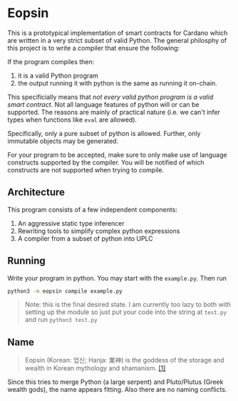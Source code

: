 Eopsin
======

This is a prototypical implementation of smart contracts
for Cardano which are written in a very strict subset of valid Python.
The general philosphy of this project is to write a compiler that 
ensure the following:

If the program compiles then:
1. it is a valid Python program
2. the output running it with python is the same as running it on-chain.

This specificially means that _not every valid python program is a valid smart contract_.
Not all language features of python will or can be supported.
The reasons are mainly of practical nature (i.e. we can't infer types when functions like `eval` are allowed).

Specifically, only a pure subset of python is allowed.
Further, only immutable objects may be generated.

For your program to be accepted, make sure to only make use of language constructs supported by the compiler.
You will be notified of which constructs are not supported when trying to compile.

## Architecture

This program consists of a few independent components:
1. An aggressive static type inferencer
2. Rewriting tools to simplify complex python expressions
3. A compiler from a subset of python into UPLC

## Running

Write your program in python. You may start with the `example.py`.
Then run 
```bash
python3 -m eopsin compile example.py
```

> Note: this is the final desired state. I am currently too lazy to both with setting up the module so just put your code into the string at `test.py` and run `python3 test.py`


## Name

> Eopsin (Korean: 업신; Hanja: 業神) is the goddess of the storage and wealth in Korean mythology and shamanism. [[1]](https://en.wikipedia.org/wiki/Eopsin)

Since this tries to merge Python (a large serpent) and Pluto/Plutus (Greek wealth gods), the name appears fitting.
Also there are no naming conflicts.